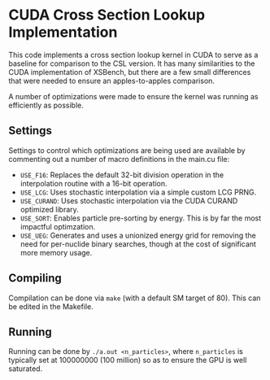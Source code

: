 # CUDA Cross Section Lookup Implementation

This code implements a cross section lookup kernel in CUDA to serve as a baseline for comparison to the CSL version. It has many similarities to the CUDA implementation of XSBench, but there are a few small differences that were needed to ensure an apples-to-apples comparison.

A number of optimizations were made to ensure the kernel was running as efficiently as possible.

## Settings

Settings to control which optimizations are being used are available by commenting out a number of macro definitions in the main.cu file:

- `USE_F16`: Replaces the default 32-bit division operation in the interpolation routine with a 16-bit operation.
- `USE_LCG`: Uses stochastic interpolation via a simple custom LCG PRNG.
- `USE_CURAND`: Uses stochastic interpolation via the CUDA CURAND optimized library.
- `USE_SORT`: Enables particle pre-sorting by energy. This is by far the most impactful optimzation.
- `USE_UEG`: Generates and uses a unionized energy grid for removing the need for per-nuclide binary searches, though at the cost of significant more memory usage.

## Compiling

Compilation can be done via `make` (with a default SM target of 80). This can be edited in the Makefile.

## Running

Running can be done by `./a.out <n_particles>`, where `n_particles` is typically set at 100000000 (100 million) so as to ensure the GPU is well saturated.
